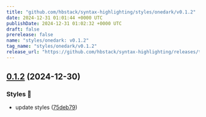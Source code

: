 ```yaml
---
title: "github.com/hbstack/syntax-highlighting/styles/onedark/v0.1.2"
date: 2024-12-31 01:01:44 +0000 UTC
publishDate: 2024-12-31 01:02:32 +0000 UTC
draft: false
prerelease: false
name: "styles/onedark: v0.1.2"
tag_name: "styles/onedark/v0.1.2"
release_url: "https://github.com/hbstack/syntax-highlighting/releases/tag/styles/onedark/v0.1.2"
---
```


## [0.1.2](https://github.com/hbstack/syntax-highlighting/compare/styles/onedark/v0.1.1...styles/onedark/v0.1.2) (2024-12-30)


### Styles 🎨

* update styles ([75deb79](https://github.com/hbstack/syntax-highlighting/commit/75deb79773c00a91668118f44e1ffcf018513cd9))
